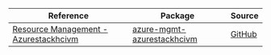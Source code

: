 | Reference | Package | Source |
|---|---|---|
|[Resource Management - Azurestackhcivm](mgmt-azurestackhcivm-readme.md)|[azure-mgmt-azurestackhcivm](https://pypi.org/project/azure-mgmt-azurestackhcivm)|[GitHub](https://github.com/Azure/azure-sdk-for-python/blob/main/sdk/azurestackhci/azure-mgmt-azurestackhcivm)|
